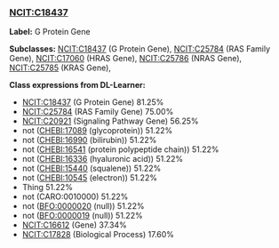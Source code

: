 
### [NCIT:C18437](http://purl.obolibrary.org/obo/NCIT_C18437)
**Label:** G Protein Gene

**Subclasses:** [NCIT:C18437](http://purl.obolibrary.org/obo/NCIT_C18437) (G Protein Gene), [NCIT:C25784](http://purl.obolibrary.org/obo/NCIT_C25784) (RAS Family Gene), [NCIT:C17060](http://purl.obolibrary.org/obo/NCIT_C17060) (HRAS Gene), [NCIT:C25786](http://purl.obolibrary.org/obo/NCIT_C25786) (NRAS Gene), [NCIT:C25785](http://purl.obolibrary.org/obo/NCIT_C25785) (KRAS Gene), 

**Class expressions from DL-Learner:**

- [NCIT:C18437](http://purl.obolibrary.org/obo/NCIT_C18437) (G Protein Gene) 81.25%
- [NCIT:C25784](http://purl.obolibrary.org/obo/NCIT_C25784) (RAS Family Gene) 75.00%
- [NCIT:C20921](http://purl.obolibrary.org/obo/NCIT_C20921) (Signaling Pathway Gene) 56.25%
- not ([CHEBI:17089](http://purl.obolibrary.org/obo/CHEBI_17089) (glycoprotein)) 51.22%
- not ([CHEBI:16990](http://purl.obolibrary.org/obo/CHEBI_16990) (bilirubin)) 51.22%
- not ([CHEBI:16541](http://purl.obolibrary.org/obo/CHEBI_16541) (protein polypeptide chain)) 51.22%
- not ([CHEBI:16336](http://purl.obolibrary.org/obo/CHEBI_16336) (hyaluronic acid)) 51.22%
- not ([CHEBI:15440](http://purl.obolibrary.org/obo/CHEBI_15440) (squalene)) 51.22%
- not ([CHEBI:10545](http://purl.obolibrary.org/obo/CHEBI_10545) (electron)) 51.22%
- Thing 51.22%
- not (CARO:0010000) 51.22%
- not ([BFO:0000020](http://purl.obolibrary.org/obo/BFO_0000020) (null)) 51.22%
- not ([BFO:0000019](http://purl.obolibrary.org/obo/BFO_0000019) (null)) 51.22%
- [NCIT:C16612](http://purl.obolibrary.org/obo/NCIT_C16612) (Gene) 37.34%
- [NCIT:C17828](http://purl.obolibrary.org/obo/NCIT_C17828) (Biological Process) 17.60%



